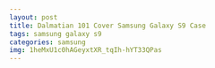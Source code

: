 ```yaml
---
layout: post
title: Dalmatian 101 Cover Samsung Galaxy S9 Case
tags: samsung galaxy s9
categories: samsung
img: 1heMxU1c0hAGeyxtXR_tqIh-hYT33QPas
---
```

